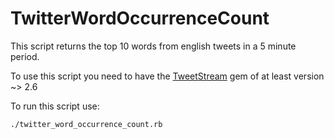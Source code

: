 # TwitterWordOccurrenceCount

This script returns the top 10 words from english tweets in a 5 minute period.

To use this script you need to have the [TweetStream](https://github.com/tweetstream/tweetstream) gem of at least version ~> 2.6

To run this script use:

    ./twitter_word_occurrence_count.rb
